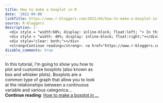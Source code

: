 ```yaml
---
title: How to make a boxplot in R
date: '2022-04-06'
linkTitle: https://www.r-bloggers.com/2022/04/how-to-make-a-boxplot-in-r/
source: R-bloggers
description: |-
  <div style = "width:60%; display: inline-block; float:left; "> In this tutorial, I’m going to show you how to plot and customize boxplots (also known as box and whisker plots). Boxplots are a common type of graph that allow you to look at the relationships between a continuous variable and various categorica...</div>
  <div style = "width: 40%; display: inline-block; float:right;"></div>
  <div style="clear: both;"></div>
  <strong>Continue reading</strong>: <a href="https://www.r-bloggers.com/2022/04/how-to-make-a-boxplot-in-r/">How to make a boxplot in ...
disable_comments: true
---
```

<div style = "width:60%; display: inline-block; float:left; "> In this tutorial, I’m going to show you how to plot and customize boxplots (also known as box and whisker plots). Boxplots are a common type of graph that allow you to look at the relationships between a continuous variable and various categorica...</div>
<div style = "width: 40%; display: inline-block; float:right;"></div>
<div style="clear: both;"></div>
<strong>Continue reading</strong>: <a href="https://www.r-bloggers.com/2022/04/how-to-make-a-boxplot-in-r/">How to make a boxplot in ...
